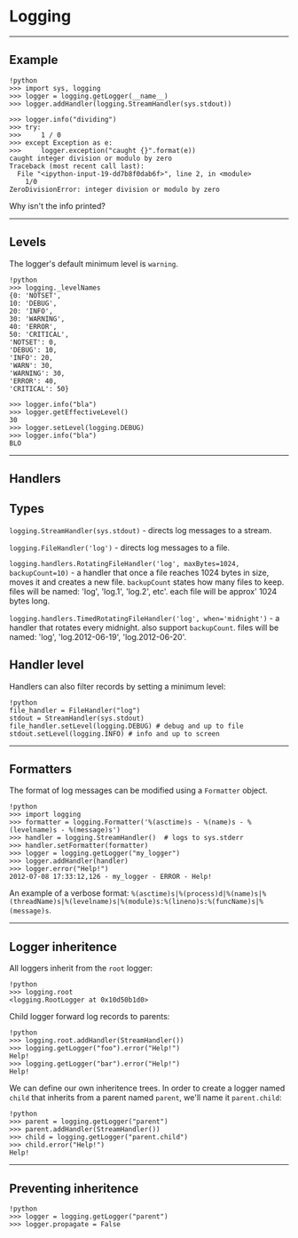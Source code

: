 # Logging

---

## Example

	!python
	>>> import sys, logging
	>>> logger = logging.getLogger(__name__)
	>>> logger.addHandler(logging.StreamHandler(sys.stdout))
	
	>>> logger.info("dividing")
	>>> try:
	>>>     1 / 0
	>>> except Exception as e:
	>>>     logger.exception("caught {}".format(e))
	caught integer division or modulo by zero
	Traceback (most recent call last):
	  File "<ipython-input-19-dd7b8f0dab6f>", line 2, in <module>
        1/0
	ZeroDivisionError: integer division or modulo by zero

Why isn't the info printed?

---

## Levels

The logger's default minimum level is `warning`.

	!python
	>>> logging._levelNames
	{0: 'NOTSET',
	10: 'DEBUG',
	20: 'INFO',
	30: 'WARNING',
	40: 'ERROR',
	50: 'CRITICAL',
	'NOTSET': 0,
	'DEBUG': 10,
	'INFO': 20,
	'WARN': 30,
	'WARNING': 30,
	'ERROR': 40,
	'CRITICAL': 50}
	
	>>> logger.info("bla")
	>>> logger.getEffectiveLevel()
	30
	>>> logger.setLevel(logging.DEBUG)
	>>> logger.info("bla")
	BLO
	
---

## Handlers

## Types

`logging.StreamHandler(sys.stdout)` - directs log messages to a stream.

`logging.FileHandler('log')` - directs log messages to a file.

`logging.handlers.RotatingFileHandler('log', maxBytes=1024, backupCount=10)` - a handler that once a file reaches 1024 bytes in size, moves it and creates a new file. `backupCount` states how many files to keep. files will be named: 'log', 'log.1', 'log.2', etc'. each file will be approx' 1024 bytes long.

`logging.handlers.TimedRotatingFileHandler('log', when='midnight')` - a handler that rotates every midnight. also support `backupCount`. files will be named: 'log', 'log.2012-06-19', 'log.2012-06-20'.

## Handler level

Handlers can also filter records by setting a minimum level:

	!python
	file_handler = FileHandler("log")
	stdout = StreamHandler(sys.stdout)
	file_handler.setLevel(logging.DEBUG) # debug and up to file
	stdout.setLevel(logging.INFO) # info and up to screen

---

## Formatters

The format of log messages can be modified using a `Formatter` object.

	!python
	>>> import logging
	>>> formatter = logging.Formatter('%(asctime)s - %(name)s - %(levelname)s - %(message)s')
	>>> handler = logging.StreamHandler()  # logs to sys.stderr
	>>> handler.setFormatter(formatter)
	>>> logger = logging.getLogger("my_logger")
	>>> logger.addHandler(handler)
	>>> logger.error("Help!")
	2012-07-08 17:33:12,126 - my_logger - ERROR - Help!
	
An example of a verbose format: `%(asctime)s|%(process)d|%(name)s|%(threadName)s|%(levelname)s|%(module)s:%(lineno)s:%(funcName)s|%(message)s`.

---

## Logger inheritence

All loggers inherit from the `root` logger:
	
	!python
	>>> logging.root
	<logging.RootLogger at 0x10d50b1d0>
	
Child logger forward log records to parents:
	
	!python
	>>> logging.root.addHandler(StreamHandler())
	>>> logging.getLogger("foo").error("Help!")
	Help!
	>>> logging.getLogger("bar").error("Help!")
	Help!

We can define our own inheritence trees. In order to create a logger named `child` that inherits from a parent named `parent`, we'll name it `parent.child`:
	
	!python
	>>> parent = logging.getLogger("parent")
	>>> parent.addHandler(StreamHandler())
	>>> child = logging.getLogger("parent.child")
	>>> child.error("Help!")
	Help!

---

## Preventing inheritence

	!python
	>>> logger = logging.getLogger("parent")
	>>> logger.propagate = False
